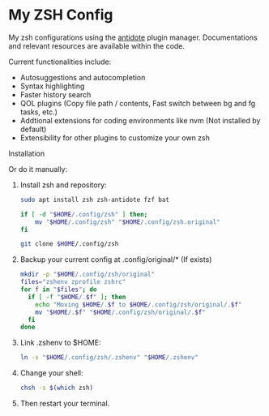 # My ZSH Config

My zsh configurations using the [antidote](https://github.com/mattmc3/antidote) plugin manager.
Documentations and relevant resources are available within the code.

Current functionalities include:

- Autosuggestions and autocompletion
- Syntax highlighting
- Faster history search
- QOL plugins (Copy file path / contents, Fast switch between bg and fg tasks, etc.)
- Addtional extensions for coding environments like nvm (Not installed by default)
- Extensibility for other plugins to customize your own zsh

Installation

Or do it manually:

1. Install zsh and repository:

    ```sh
    sudo apt install zsh zsh-antidote fzf bat

    if [ -d "$HOME/.config/zsh" ] then;
        mv "$HOME/.config/zsh" "$HOME/.config/zsh.original"
    fi

    git clone $HOME/.config/zsh
    ```

2. Backup your current config at .config/original/* (If exists)

    ```sh
    mkdir -p "$HOME/.config/zsh/original"
    files="zshenv zprofile zshrc"
    for f in "$files"; do
      if [ -f "$HOME/.$f" ]; then
        echo "Moving $HOME/.$f to $HOME/.config/zsh/original/.$f"
        mv "$HOME/.$f" "$HOME/.config/zsh/original/.$f"
      fi
    done
    ```

3. Link .zshenv to $HOME:

    ```sh
    ln -s "$HOME/.config/zsh/.zshenv" "$HOME/.zshenv"
    ```

4. Change your shell:

    ```sh
    chsh -s $(which zsh)
    ```

5. Then restart your terminal.
